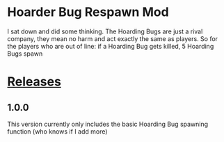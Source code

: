 # Hoarder Bug Respawn Mod
I sat down and did some thinking. The Hoarding Bugs are just a rival company, they mean no harm and act exactly the same as players.
So for the players who are out of line: if a Hoarding Bug gets killed, 5 Hoarding Bugs spawn

# [Releases](https://github.com/LunaSakura154/LC_BugRespawnMod/releases/)

## 1.0.0
This version currently only includes the basic Hoarding Bug spawning function (who knows if I add more)
